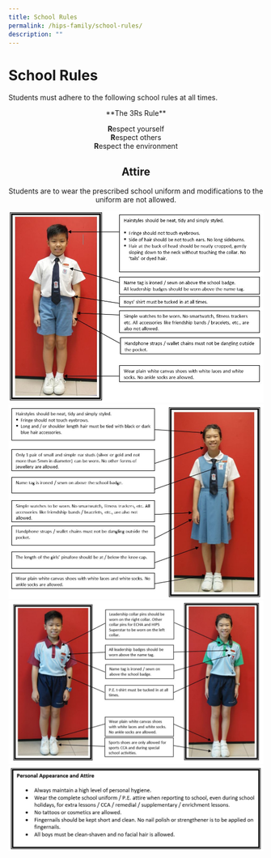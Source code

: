 ```yaml
---
title: School Rules
permalink: /hips-family/school-rules/
description: ""
---
```

# School Rules

Students must adhere to the following school rules at all times.

<center> **The 3Rs Rule**<center>

**R**espect yourself</br>
**R**espect others</br>
**R**espect the environment
</br>

## Attire</br>


Students are to wear the prescribed school uniform and modifications to the uniform are not allowed.

![](/images/School%20uniform_boy.jpeg)
![](/images/School%20Uniform_girl.jpeg)
![](/images/PE%20tshirt.jpg)
![](/images/Personal%20appearance.jpeg)